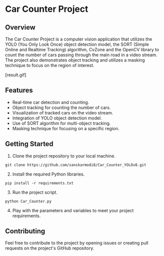 # Car Counter Project

## Overview

The Car Counter Project is a computer vision application that utilizes the YOLO (You Only Look Once) object detection model, the SORT (Simple Online and Realtime Tracking) algorithm, CvZone and the OpenCV library to count the number of cars passing through the main road in a video stream. The project also demonstrates object tracking and utilizes a masking technique to focus on the region of interest.

[result.gif]

## Features

- Real-time car detection and counting.
- Object tracking for counting the number of cars.
- Visualization of tracked cars on the video stream.
- Integration of YOLO object detection model.
- Use of SORT algorithm for multi-object tracking.
- Masking technique for focusing on a specific region.

## Getting Started

1. Clone the project repository to your local machine.

```
git clone https://github.com/sanskarmodi8/Car_Counter_YOLOv8.git
```

2. Install the required Python libraries.

```
pip install -r requirements.txt
```

3. Run the project script.

```
python Car_Counter.py
```

4. Play with the parameters and variables to meet your project requirements.

## Contributing

Feel free to contribute to the project by opening issues or creating pull requests on the project's GitHub repository.
